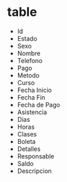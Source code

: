 # table 

- Id
- Estado
- Sexo
- Nombre
- Telefono
- Pago
- Metodo
- Curso
- Fecha Inicio
- Fecha Fin
- Fecha de Pago
- Asistencia
- Dias
- Horas
- Clases
- Boleta
- Detalles
- Responsable
- Saldo
- Descripcion

